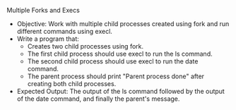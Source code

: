 Multiple Forks and Execs
- Objective: Work with multiple child processes created using fork and run different commands using execl.
- Write a program that:
  * Creates two child processes using fork.
  * The first child process should use execl to run the ls command.
  * The second child process should use execl to run the date command.
  * The parent process should print "Parent process done" after creating both child processes.
- Expected Output: The output of the ls command followed by the output of the date command, and finally the parent's message.
